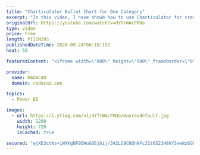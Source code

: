 ```yaml
---
title: "Charticulator Bullet Chart for One Category"
excerpt: "In this video, I have showb how to use Charticulator for creating a Bullet Chart with one Category,"
originalUrl: https://youtube.com/watch?v=dYfrWAcFMUo
type: video
price: Free
length: PT15M29S
publishedDateTime: 2020-09-24T00:10:15Z
heat: 50

featuredContent: "<iframe width=\"800\" height=\"500\" frameborder=\"0\" src=\"https://www.youtube.com/embed/dYfrWAcFMUo\" allow=\"accelerometer; autoplay; encrypted-media; gyroscope; picture-in-picture\" allowfullscreen></iframe>"

provider:
  name: RADACAD
  domain: radacad.com

topics:
  - Power BI

images:
  - url: https://i.ytimg.com/vi/dYfrWAcFMUo/maxresdefault.jpg
    width: 1280
    height: 720
    isCached: true

secured: "wjXE3ctNs+iWXKgNF9DHuG0Ejbij/JA2LG8CNQhNFcJ1t6S23H8kYSxwNz6GM+KR64Iu28PkuiI0jQsbHBHBUcpIqufL/Ng7iyNYZuwZYU9UmP//+BoHDm2IzIReejNu0U9aukA7e9p0a1DwVAo+5KEL+dCMrhBLBcSnpp+nVwI8KjIQP4TEe094mEWVxdipommsiSvgpcYVGZZNqef+dOk2yj7JKHiB9lO94nPPx6nK0thFEj2JhlvlyRI1UPtjQoYt1gyKliaZ7OJq6oYz5nnTiLEBo8stDeEd1RyaBFKWZ5Evh/u71pwRuDAX7Za1A7EdABjKbH699zw2D9bIDfXW37VKWagqE+cv57UuM4RSfT5OJYs1Lw/fvJpLkIixD5Tte4bRIP8hH3XU4KwJStPYCWMWRvtXHNbHEYbqaWU=;1EAvuDcwf7yw39fW8zRrkg=="
---
```



